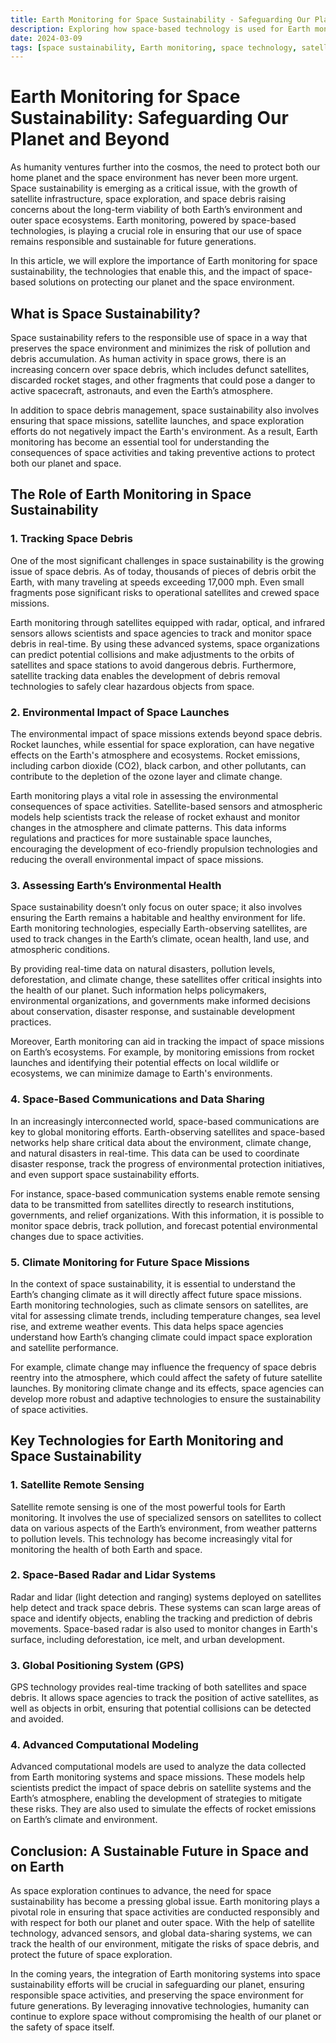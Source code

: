 ```yaml
---
title: Earth Monitoring for Space Sustainability - Safeguarding Our Planet and Beyond  
description: Exploring how space-based technology is used for Earth monitoring and its vital role in ensuring space sustainability for future generations.  
date: 2024-03-09  
tags: [space sustainability, Earth monitoring, space technology, satellite data, environmental monitoring]  
---
```


# Earth Monitoring for Space Sustainability: Safeguarding Our Planet and Beyond

As humanity ventures further into the cosmos, the need to protect both our home planet and the space environment has never been more urgent. Space sustainability is emerging as a critical issue, with the growth of satellite infrastructure, space exploration, and space debris raising concerns about the long-term viability of both Earth’s environment and outer space ecosystems. Earth monitoring, powered by space-based technologies, is playing a crucial role in ensuring that our use of space remains responsible and sustainable for future generations.

In this article, we will explore the importance of Earth monitoring for space sustainability, the technologies that enable this, and the impact of space-based solutions on protecting our planet and the space environment.

## What is Space Sustainability?

Space sustainability refers to the responsible use of space in a way that preserves the space environment and minimizes the risk of pollution and debris accumulation. As human activity in space grows, there is an increasing concern over space debris, which includes defunct satellites, discarded rocket stages, and other fragments that could pose a danger to active spacecraft, astronauts, and even the Earth’s atmosphere.

In addition to space debris management, space sustainability also involves ensuring that space missions, satellite launches, and space exploration efforts do not negatively impact the Earth's environment. As a result, Earth monitoring has become an essential tool for understanding the consequences of space activities and taking preventive actions to protect both our planet and space.

## The Role of Earth Monitoring in Space Sustainability

### 1. **Tracking Space Debris**
One of the most significant challenges in space sustainability is the growing issue of space debris. As of today, thousands of pieces of debris orbit the Earth, with many traveling at speeds exceeding 17,000 mph. Even small fragments pose significant risks to operational satellites and crewed space missions.

Earth monitoring through satellites equipped with radar, optical, and infrared sensors allows scientists and space agencies to track and monitor space debris in real-time. By using these advanced systems, space organizations can predict potential collisions and make adjustments to the orbits of satellites and space stations to avoid dangerous debris. Furthermore, satellite tracking data enables the development of debris removal technologies to safely clear hazardous objects from space.

### 2. **Environmental Impact of Space Launches**
The environmental impact of space missions extends beyond space debris. Rocket launches, while essential for space exploration, can have negative effects on the Earth's atmosphere and ecosystems. Rocket emissions, including carbon dioxide (CO2), black carbon, and other pollutants, can contribute to the depletion of the ozone layer and climate change.

Earth monitoring plays a vital role in assessing the environmental consequences of space activities. Satellite-based sensors and atmospheric models help scientists track the release of rocket exhaust and monitor changes in the atmosphere and climate patterns. This data informs regulations and practices for more sustainable space launches, encouraging the development of eco-friendly propulsion technologies and reducing the overall environmental impact of space missions.

### 3. **Assessing Earth’s Environmental Health**
Space sustainability doesn’t only focus on outer space; it also involves ensuring the Earth remains a habitable and healthy environment for life. Earth monitoring technologies, especially Earth-observing satellites, are used to track changes in the Earth’s climate, ocean health, land use, and atmospheric conditions.

By providing real-time data on natural disasters, pollution levels, deforestation, and climate change, these satellites offer critical insights into the health of our planet. Such information helps policymakers, environmental organizations, and governments make informed decisions about conservation, disaster response, and sustainable development practices.

Moreover, Earth monitoring can aid in tracking the impact of space missions on Earth’s ecosystems. For example, by monitoring emissions from rocket launches and identifying their potential effects on local wildlife or ecosystems, we can minimize damage to Earth's environments.

### 4. **Space-Based Communications and Data Sharing**
In an increasingly interconnected world, space-based communications are key to global monitoring efforts. Earth-observing satellites and space-based networks help share critical data about the environment, climate change, and natural disasters in real-time. This data can be used to coordinate disaster response, track the progress of environmental protection initiatives, and even support space sustainability efforts.

For instance, space-based communication systems enable remote sensing data to be transmitted from satellites directly to research institutions, governments, and relief organizations. With this information, it is possible to monitor space debris, track pollution, and forecast potential environmental changes due to space activities.

### 5. **Climate Monitoring for Future Space Missions**
In the context of space sustainability, it is essential to understand the Earth’s changing climate as it will directly affect future space missions. Earth monitoring technologies, such as climate sensors on satellites, are vital for assessing climate trends, including temperature changes, sea level rise, and extreme weather events. This data helps space agencies understand how Earth’s changing climate could impact space exploration and satellite performance.

For example, climate change may influence the frequency of space debris reentry into the atmosphere, which could affect the safety of future satellite launches. By monitoring climate change and its effects, space agencies can develop more robust and adaptive technologies to ensure the sustainability of space activities.

## Key Technologies for Earth Monitoring and Space Sustainability

### 1. **Satellite Remote Sensing**
Satellite remote sensing is one of the most powerful tools for Earth monitoring. It involves the use of specialized sensors on satellites to collect data on various aspects of the Earth’s environment, from weather patterns to pollution levels. This technology has become increasingly vital for monitoring the health of both Earth and space.

### 2. **Space-Based Radar and Lidar Systems**
Radar and lidar (light detection and ranging) systems deployed on satellites help detect and track space debris. These systems can scan large areas of space and identify objects, enabling the tracking and prediction of debris movements. Space-based radar is also used to monitor changes in Earth's surface, including deforestation, ice melt, and urban development.

### 3. **Global Positioning System (GPS)**
GPS technology provides real-time tracking of both satellites and space debris. It allows space agencies to track the position of active satellites, as well as objects in orbit, ensuring that potential collisions can be detected and avoided.

### 4. **Advanced Computational Modeling**
Advanced computational models are used to analyze the data collected from Earth monitoring systems and space missions. These models help scientists predict the impact of space debris on satellite systems and the Earth’s atmosphere, enabling the development of strategies to mitigate these risks. They are also used to simulate the effects of rocket emissions on Earth’s climate and environment.

## Conclusion: A Sustainable Future in Space and on Earth

As space exploration continues to advance, the need for space sustainability has become a pressing global issue. Earth monitoring plays a pivotal role in ensuring that space activities are conducted responsibly and with respect for both our planet and outer space. With the help of satellite technology, advanced sensors, and global data-sharing systems, we can track the health of our environment, mitigate the risks of space debris, and protect the future of space exploration.

In the coming years, the integration of Earth monitoring systems into space sustainability efforts will be crucial in safeguarding our planet, ensuring responsible space activities, and preserving the space environment for future generations. By leveraging innovative technologies, humanity can continue to explore space without compromising the health of our planet or the safety of space itself.